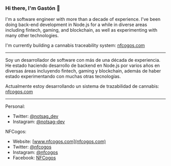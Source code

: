 ### Hi there, I'm Gastón 👋

I'm a software engineer with more than a decade of experience. I've been doing back-end development in Node.js for a while in diverse areas including fintech, gaming, and blockchain, as well as experimenting with many other technologies.

I'm currently building a cannabis traceability system: [nfcogos.com](https://www.nfcogos.com)

---

Soy un desarrollador de software con más de una década de experiencia. He estado haciendo desarrollo de backend en Node.js por varios años en diversas áreas incluyendo fintech, gaming y blockchain, además de haber estado experimentando con muchas otras tecnologías.

Actualmente estoy desarrollando un sistema de trazabilidad de cannabis: [nfcogos.com](https://www.nfcogos.com)

---
Personal:
- Twitter: [@notsag_dev](https://www.twitter.com/notsag_dev)
- Instagram: [@notsag-dev](https://www.instagram.com/notsag_dev)

NFCogos:
- Website: [www.nfcogos.com](nfcogos.com)
- Twitter: [@nfcogos](https://www.twitter.com/nfcogos)
- Instagram: [@nfcogos](https://www.instagram.com/nfcogos)
- Facebook: [NFCogos](https://www.facebook.com/profile.php?id=100088843527809)
